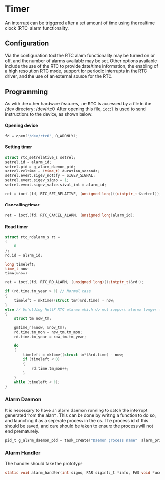 # Timer
An interrupt can be triggered after a set amount of time using the realtime clock (RTC) alarm functionality.

## Configuration
Via the configuration tool the RTC alarm functionality may be turned on or off, and the number of alarms available may be set. Other options available
include the use of the RTC to provide date/time information, the enabling of a high resolution RTC mode, support for periodic interrupts in the RTC
driver, and the use of an external source for the RTC.

## Programming
As with the other hardware features, the RTC is accessed by a file in the /dev directory: /dev/rtc0. After opening this file, `ioctl` is used to send
instructions to the device, as shown below:

#### Opening device
```c
fd = open("/dev/rtc0", O_WRONLY);
```

#### Setting timer
```c
struct rtc_setrelative_s setrel;
setrel.id = alarm_id;
setrel.pid = g_alarm_daemon_pid;
setrel.reltime = (time_t) duration_seconds;
setrel.event.sigev_notify = SIGEV_SIGNAL;
setrel.event.sigev_signo = 1;
setrel.event.sigev_value.sival_int = alarm_id;

ret = ioctl(fd, RTC_SET_RELATIVE, (unsigned long)((uintptr_t)&setrel));
```

#### Cancelling timer
```c
ret = ioctl(fd, RTC_CANCEL_ALARM, (unsigned long)alarm_id);
```

#### Read timer
```c
struct rtc_rdalarm_s rd = 
{
	0
};
rd.id = alarm_id;

long timeleft;
time_t now;
time(&now);

ret = ioctl(fd, RTC_RD_ALARM, (unsigned long)((uintptr_t)&rd));

if (rd.time.tm_year > 0) // Normal case
{
	timeleft = mktime((struct tm*)&rd.time) - now;
}
else // Unfolding NuttX RTC alarms which do not support alarms longer than one month
{
	struct tm now_tm;

	gmtime_r(&now, &now_tm);
	rd.time.tm_mon = now_tm.tm_mon;
	rd.time.tm_year = now_tm.tm_year;

	do
	{
		timeleft = mktime((struct tm*)&rd.time) - now;
		if (timeleft < 0)
		{
			rd.time.tm_mon++;
		}
	}
	while (timeleft < 0);
}
```

### Alarm Daemon
It is necessary to have an alarm daemon running to catch the interrupt generated from the alarm. This can be done by writing a function to do so, and
launching it as a seperate process in the os. The process id of this should be saved, and care should be taken to ensure the process will not end
prematurely.
```c
pid_t g_alarm_daemon_pid = task_create("Daemon process name", alarm_priority, alarm_stacksize, daemon_function_name, function_arguments);
```

### Alarm Handler
The handler should take the prototype
```c
static void alarm_handler(int signo, FAR siginfo_t *info, FAR void *ucontext)
```

